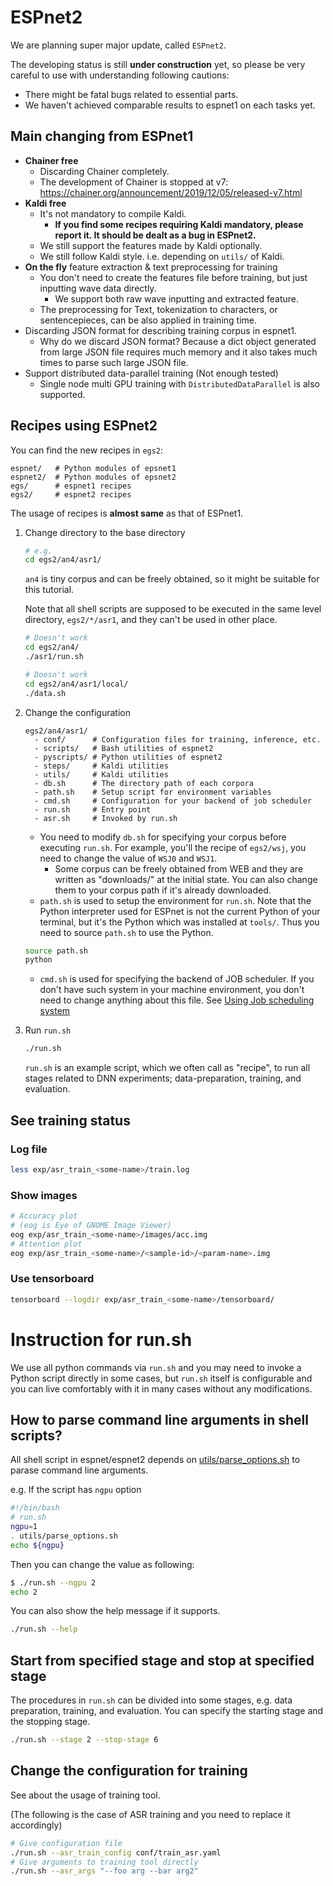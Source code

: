 # ESPnet2
We are planning super major update, called `ESPnet2`.

The developing status is still **under construction** yet, so please be very careful to  use with understanding following cautions:

- There might be fatal bugs related to essential parts.
- We haven't achieved comparable results to espnet1 on each tasks yet.

## Main changing from ESPnet1

- **Chainer free**
  - Discarding Chainer completely.
  - The development of Chainer is stopped at v7: https://chainer.org/announcement/2019/12/05/released-v7.html
- **Kaldi free**
  - It's not mandatory to compile Kaldi.
      - **If you find some recipes requiring Kaldi mandatory, please report it. It should be dealt as a bug in ESPnet2.**
  - We still support the features made by Kaldi optionally.
  - We still follow Kaldi style. i.e. depending on `utils/` of Kaldi.
- **On the fly** feature extraction & text preprocessing for training
  - You don't need to create the features file before training, but just inputting wave data directly.
      - We support both raw wave inputting and extracted feature.
  - The preprocessing for Text, tokenization to characters, or sentencepieces, can be also applied in training time.
- Discarding JSON format for describing training corpus in espnet1.
    - Why do we discard JSON format? Because a dict object generated from large JSON file requires much memory and it also takes much times to parse such large JSON file.
- Support distributed data-parallel training (Not enough tested)
   - Single node multi GPU training with `DistributedDataParallel` is also supported.

## Recipes using ESPnet2

You can find the new recipes in `egs2`:

```
espnet/   # Python modules of epsnet1
espnet2/  # Python modules of epsnet2
egs/      # espnet1 recipes
egs2/     # espnet2 recipes
```

The usage of recipes is **almost same** as that of ESPnet1.


1. Change directory to the base directory

    ```bash
    # e.g.
    cd egs2/an4/asr1/
    ```

    `an4` is tiny corpus and can be freely obtained, so it might be suitable for this tutorial.

    Note that all shell scripts are supposed to be executed in the same level directory, `egs2/*/asr1`, and they can't be used in other place.

    ```bash
    # Doesn't work
    cd egs2/an4/
    ./asr1/run.sh
    ```

    ```bash
    # Doesn't work
    cd egs2/an4/asr1/local/
    ./data.sh
    ```

1. Change the configuration

    ```
    egs2/an4/asr1/
      - conf/      # Configuration files for training, inference, etc.
      - scripts/   # Bash utilities of espnet2
      - pyscripts/ # Python utilities of espnet2
      - steps/     # Kaldi utilities
      - utils/     # Kaldi utilities
      - db.sh      # The directory path of each corpora
      - path.sh    # Setup script for environment variables
      - cmd.sh     # Configuration for your backend of job scheduler
      - run.sh     # Entry point
      - asr.sh     # Invoked by run.sh
    ```

    - You need to modify `db.sh` for specifying your corpus before executing `run.sh`. For example, you'll the recipe of `egs2/wsj`, you need to change the value of `WSJ0` and `WSJ1`.
        - Some corpus can be freely obtained from WEB and they are written as "downloads/" at the initial state. You can also change them to your corpus path if it's already downloaded.
    - `path.sh` is used to setup the environment for `run.sh`. Note that the Python interpreter used for ESPnet is not the current Python of your terminal, but it's the Python which was installed at `tools/`. Thus you need to source `path.sh` to use the Python.
    ```bash
    source path.sh
    python
    ```
    - `cmd.sh` is used for specifying the backend of JOB scheduler. If you don't have such system in your machine environment, you don't need to change anything about this file. See [Using Job scheduling system](./parallelization.md)

1. Run `run.sh`

    ```bash
    ./run.sh
    ```

    `run.sh` is an example script, which we often call as "recipe", to run all stages related to DNN experiments; data-preparation, training, and evaluation.

## See training status

### Log file

```bash
less exp/asr_train_<some-name>/train.log
```

### Show images

```bash
# Accuracy plot
# (eog is Eye of GNOME Image Viewer)
eog exp/asr_train_<some-name>/images/acc.img
# Attention plot
eog exp/asr_train_<some-name>/<sample-id>/<param-name>.img
```

### Use tensorboard

```bash
tensorboard --logdir exp/asr_train_<some-name>/tensorboard/
```

# Instruction for run.sh
We use all python commands via `run.sh` and you may need to invoke a Python script directly in some cases, but `run.sh` itself is configurable and you can live comfortably with it in many cases without any modifications.

## How to parse command line arguments in shell scripts?

All shell script in espnet/espnet2 depends on [utils/parse_options.sh](https://github.com/kaldi-asr/kaldi/blob/master/egs/wsj/s5/utils/parse_options.sh) to parase command line arguments.

e.g. If the script has `ngpu` option

```bash
#!/bin/bash
# run.sh
ngpu=1
. utils/parse_options.sh
echo ${ngpu}
```

Then you can change the value as following:

```bash
$ ./run.sh --ngpu 2
echo 2
```

You can also show the help message if it supports.

```bash
./run.sh --help
```


## Start from specified stage and stop at specified stage
The procedures in `run.sh` can be divided into some stages, e.g. data preparation, training, and evaluation. You can specify the starting stage and the stopping stage.

```bash
./run.sh --stage 2 --stop-stage 6
```

## Change the configuration for training
See  about the usage of training tool.

(The following is the case of ASR training and you need to replace it accordingly)

```bash
# Give configuration file
./run.sh --asr_train_config conf/train_asr.yaml
# Give arguments to training tool directly
./run.sh --asr_args "--foo arg --bar arg2"
```
